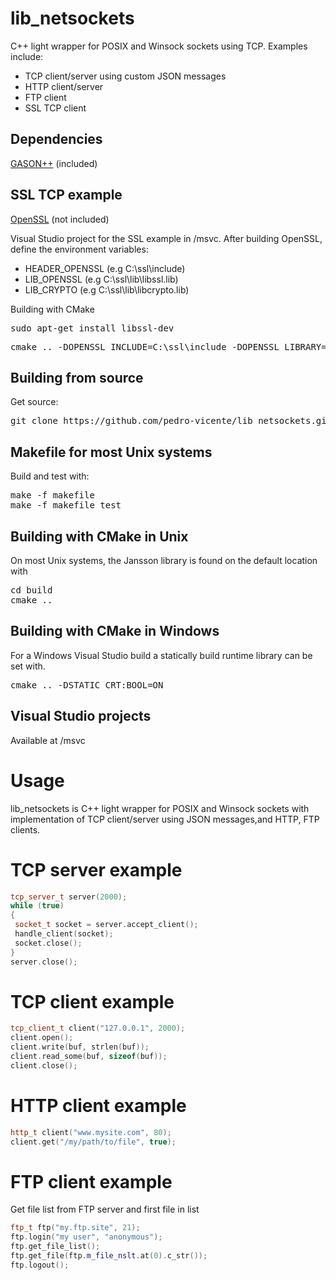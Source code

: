 # lib_netsockets
C++ light wrapper for POSIX and Winsock sockets using TCP. Examples include:
<br /> 
* TCP client/server using custom JSON messages
* HTTP client/server
* FTP client
* SSL TCP client

Dependencies 
------------

[GASON++](https://github.com/azadkuh/gason--) (included)
<br /> 

SSL TCP example
------------
[OpenSSL](https://www.openssl.org/) (not included)
<br /> 

Visual Studio project for the SSL example in /msvc.
After building OpenSSL, define the environment variables:
* HEADER_OPENSSL (e.g C:\ssl\include)
* LIB_OPENSSL (e.g C:\ssl\lib\libssl.lib)
* LIB_CRYPTO (e.g C:\ssl\lib\libcrypto.lib)

Building with CMake

<pre>
sudo apt-get install libssl-dev
</pre>

<pre>
cmake .. -DOPENSSL_INCLUDE=C:\ssl\include -DOPENSSL_LIBRARY=C:\ssl\lib\libssl.lib -DCRYPTO_LIBRARY=C:\ssl\lib\libcrypto.lib
</pre>

Building from source
------------

Get source:
<pre>
git clone https://github.com/pedro-vicente/lib_netsockets.git
</pre>

Makefile for most Unix systems
------------
Build and test with:
<pre>
make -f makefile
make -f makefile test
</pre>

Building with CMake in Unix
------------
On most Unix systems, the Jansson library is found on the default location with
<pre>
cd build
cmake ..
</pre>

Building with CMake in Windows
------------

For a Windows Visual Studio build a statically build runtime library can be set with. 
<pre>
cmake .. -DSTATIC_CRT:BOOL=ON
</pre>

Visual Studio projects
------------
Available at /msvc

# Usage
lib_netsockets is C++ light wrapper for POSIX and Winsock sockets with implementation of TCP client/server using JSON messages,and HTTP, FTP clients.

# TCP server example
```c++
tcp_server_t server(2000);
while (true)
{
 socket_t socket = server.accept_client();
 handle_client(socket);
 socket.close();
}
server.close();
```

# TCP client example
```c++
tcp_client_t client("127.0.0.1", 2000);
client.open();
client.write(buf, strlen(buf));
client.read_some(buf, sizeof(buf));
client.close();
```

# HTTP client example
```c++
http_t client("www.mysite.com", 80);
client.get("/my/path/to/file", true);
```

# FTP client example
Get file list from FTP server and first file in list
```c++
ftp_t ftp("my.ftp.site", 21);
ftp.login("my user", "anonymous");
ftp.get_file_list();
ftp.get_file(ftp.m_file_nslt.at(0).c_str());
ftp.logout();
```



